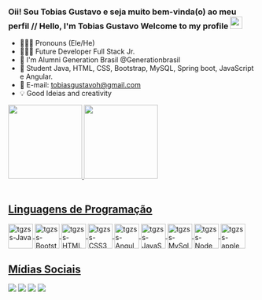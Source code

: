 ### Oii! Sou Tobias Gustavo e seja muito bem-vinda(o) ao meu perfil // Hello, I'm Tobias Gustavo Welcome to my profile <img src="https://media.giphy.com/media/hvRJCLFzcasrR4ia7z/giphy.gif" width="25px">
 <div>
 
 - 🧑🏾‍💻 Pronouns (Ele/He) 
 - 🧑🏾‍💻 Future Developer Full Stack Jr. 
 - 🚀 I'm Alumni Generation Brasil @Generationbrasil
 - 📝 Student Java, HTML, CSS, Bootstrap, MySQL, Spring boot, JavaScript e Angular.
 - 📧 E-mail: tobiasgustavoh@gmail.com
 - 💡 Good Ideias and creativity 
</div>
<div>
  <a href="https://github.com/tgzss">
  <img height="150em" src="https://github-readme-stats.vercel.app/api?username=tgzss&show_icons=true&theme=dark&include_all_commits=true&count_private=true&hide_border=true"/> <img height="150em" src="https://github-readme-stats.vercel.app/api/top-langs/?username=tgzss&layout=compact&langs_count=7&theme=dark&hide_border=true"/>
</div>
<div style="display: inline_block"><br>
<h2> Linguagens de Programação </h2>
  <img align="center" alt="tgzss-Java" height="50" width="50" src="https://cdn.jsdelivr.net/gh/devicons/devicon/icons/java/java-original-wordmark.svg"/>
  <img align="center" alt="tgzss-Bootstrap" height=50" width="50" src="https://cdn.jsdelivr.net/gh/devicons/devicon/icons/bootstrap/bootstrap-original.svg"/>
  <img align="center" alt="tgzss-HTML" height=50" width="50" src="https://cdn.jsdelivr.net/gh/devicons/devicon/icons/html5/html5-original-wordmark.svg" />
  <img align="center" alt="tgzss-CSS3" height=50" width="50" src="https://cdn.jsdelivr.net/gh/devicons/devicon/icons/css3/css3-original-wordmark.svg"/>
 <img align="center" alt="tgzss-Angular" height=50" width="50" src="https://cdn.jsdelivr.net/gh/devicons/devicon/icons/angularjs/angularjs-original.svg" />
 <img align="center" alt="tgzss-JavaScript" height=50" width="50" src="https://cdn.jsdelivr.net/gh/devicons/devicon/icons/javascript/javascript-original.svg"/> 
 <img align="center" alt="tgzss-MySql" height=50" width="50" src="https://cdn.jsdelivr.net/gh/devicons/devicon/icons/mysql/mysql-original-wordmark.svg"/>
 <img align="center" alt="tgzss-Node" height=50" width="50"src="https://cdn.jsdelivr.net/gh/devicons/devicon/icons/nodejs/nodejs-original-wordmark.svg" />
 <img align="center" alt="tgzss-apple" height=50" width="50" src="https://cdn.jsdelivr.net/gh/devicons/devicon/icons/apple/apple-original.svg" />
<div>
</div>
<h2> Mídias Sociais </h2>
  <a href="https://www.linkedin.com/in/tobias-soares-85a6b41a0//" target="_blank"><img src="https://img.shields.io/badge/-LinkedIn-%230077B5?style=for-the-badge&logo=linkedin&logoColor=white" target="_blank"></a>
  <a href="https://medium.com/@tobiasgustavo" target="_blank"><img src="https://img.shields.io/badge/-Medium-%23333?style=for-the-badge&logo=medium&logoColor=white" target="_blank"></a>
  <a href = "mailto:tobiasgustavoh@gmail.com"><img src="https://img.shields.io/badge/-Gmail-%23333?style=for-the-badge&logo=gmail&logoColor=white" target="_blank"></a> 
  <a href="https://discord.gg/tobias.soares#4810" target="_blank"><img src="https://img.shields.io/badge/Discord-7289DA?style=for-the-badge&logo=discord&logoColor=white" target="_blank"></a> 
